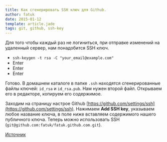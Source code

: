 ```yaml
---
title: Как сгенерировать SSH ключ для Github.
author: fatuk
date: 2015-01-12
template: article.jade
tags: git, github, ssh-key
---
```


Для того чтобы каждый раз не логиниться, при отправке изменений на удаленный сервер, нам понадобится SSH ключ.
<span class="more"></span>

* `ssh-keygen -t rsa -C "your_email@example.com"`
* Enter
* Enter
* Enter

Готово. В домашнем каталоге в папке `.ssh` находятся сгенерированные файлы ключей: `id_rsa` и `id_rsa.pub`.
Нам нужен второй файл. Открываем его в редакторе, копируем его содержимое.

Заходим на страницу настрое Github [https://github.com/settings/ssh](https://github.com/settings/ssh). Нажимаем **Add SSH key**, указываем любое название ключа, в поле ниже вставляем содержимого нашего публичного ключа. Теперь можно использовать SSH (`git@github.com:fatuk/fatuk.github.com.git`).

[Источник](https://help.github.com/articles/generating-ssh-keys/)
